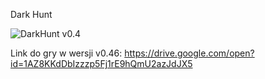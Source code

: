 Dark Hunt

![DarkHunt v0.4](https://i.imgur.com/2ALPcfY.jpg)

Link do gry w wersji v0.46: 
https://drive.google.com/open?id=1AZ8KKdDbIzzzp5Fj1rE9hQmU2azJdJX5
